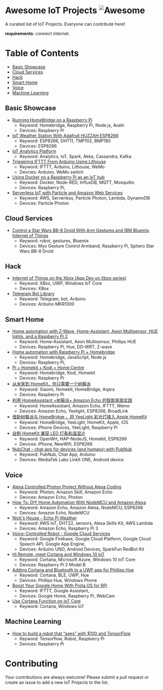 Awesome IoT Projects ![Awesome](https://cdn.rawgit.com/sindresorhus/awesome/d7305f38d29fed78fa85652e3a63e154dd8e8829/media/badge.svg)
===

A curated list of IoT Projects. Everyone can contribute here!

**requirements**: connect internet.

# Table of Contents

 - [Basic Showcase](#basic-showcase)
 - [Cloud Services](#cloud-services)
 - [Hack](#hack)
 - [Smart Home](#smart-home)
 - [Voice](#voice)
 - [Machine Learning](#machine-learning)


## Basic Showcase

 - [Running HomeBridge on a Raspberry Pi](https://github.com/nfarina/homebridge/wiki/Running-HomeBridge-on-a-Raspberry-Pi)
     - Keyword: Homebridge, Raspberry Pi, Node.js, Avahi
     - Devices: Raspberry Pi
 - [IoT Weather Station With Adafruit HUZZAH ESP8266](http://www.instructables.com/id/IoT-Weather-Station-With-ESP8266/)
     - Keyword: ESP8266, DHT11, TMP102, BMP180
     - Devices: ESP8266 
 - [IoT Analytics Platform](https://blog.codecentric.de/en/2016/07/iot-analytics-platform/)
     - Keyword: Analytics, IoT, Spark, Akka, Cassandra, Kafka    
 - [Triggering IFTTT From Arduino Using Lithouse](http://www.instructables.com/id/Triggering-IFTTT-from-Arduino-using-Lithouse/)
     - Keyword: IFTTT, Arduino, Lithouse, WeMo
     - Devcies: Arduino, WeMo switch    
 - [Using Docker on a Raspberry Pi as an IoT hub](http://sample.org.uk/blog/post/rpi_docker_iot) 
     - Keyword: Docker, Node-RED, InfluxDB, MQTT, Mosquitto
     - Devices: Raspberry Pi,
 - [Serverless IoT with Particle and Amazon Web Services](https://mike.lapidak.is/thoughts/serverless-iot-with-particle-and-aws)
     - Keyword: AWS, Serverless, Particle Photon, Lambda, DynamoDB
     - Devices: Particle Photon

## Cloud Services

 - [Control a Star Wars BB-8 Droid With Arm Gestures and IBM Bluemix Internet of Things](https://code.tutsplus.com/tutorials/control-a-star-wars-bb-8-droid-with-arm-gestures-and-ibm-bluemix-internet-of-things--cms-27255)
     - Keyword: robot, gestures, Bluemix
     - Devices: Myo Gesture Control Armband, Raspberry Pi, Sphero Star Wars BB-8 Droid

## Hack
 
 - [Internet of Things on the Xbox (App Dev on Xbox series)](https://blogs.windows.com/buildingapps/2016/10/13/internet-of-things-on-the-xbox-app-dev-on-xbox-series/)
     - Keyword: XBox, UWP, Windows IoT Core
     - Devices: XBox
 - [Telegram Bot Library](https://create.arduino.cc/projecthub/Arduino_Genuino/telegram-bot-library-ced4d4) 
     - Keyword: Telegram, bot, Arduino
     - Devices: Arduino MKR1000

## Smart Home

 - [Home automation with Z-Wave, Home-Assistant, Aeon Multisensor, HUE lights, and a Raspberry Pi 2](https://partofthething.com/thoughts/?p=937)
     - Keyword: Home-Assistant, Aeon Multisensor, Phillips HUE
     - Devices: Raspberry Pi, Hue, DD-WRT, Z-wave
 - [Home automation with Raspberry Pi + Homebridge](https://medium.com/@rxseger/home-automation-with-raspberry-pi-homebridge-f5ad9c4942c5)
     - Keyword: Homebridge, JavaScript, Node.js
     - Devices: Raspberry Pi,
 - [Pi + Homekit + Kodi = Home Centre](https://sspai.com/post/38849)
     - Keyword: Homebridge, Kodi, Homekit
     - Devices: Raspberry Pi
 - [从米家到 HomeKit，你只需要一个树莓派](https://sspai.com/post/38358)
     - Keyword: Xiaomi, Homekit, HomeBridge, Aqara
     - Devices: Raspberry Pi
 - [利用 HomeAssistant +树莓派+ Amazon Echo 的智能家居实践](http://kittenyang.com/homeassistant_practice_01/)
      - Keyword: HomeAssistant, Amazon Echo, IFTTT, Wemo
      - Devices: Amazon Echo, Yeelight, ESP8266, BroadLink     
 - [借助树莓派与 HomeBridge ，将 YeeLight 彩光灯接入 Apple HomeKit](https://sspai.com/post/36617) 
      - Keyword: HomeBridge, YeeLight, HomeKit, Apple, iOS
      - Devices: iPhone Devices, YeeLight, Raspberry Pi
 - [自制 HomeKit 兼容 LED 灯条和温湿计](https://blog.bencww.com/2016/11/09/DIY-a-HomeKit-Light-and-a-Sensor/)
      - Keyword: OpenWrt, HAP-NodeJS, Homekit, ESP8266
      - Devices: iPhone, NewWifi, ESP8266
 - [NubChat - chat app for devices (and humans) with PubNub](https://www.hackster.io/Momy93/nubchat-chat-app-for-devices-and-humans-with-pubnub-bad66c) 
      - Keyword: PubNub, Chat App, Arduino
      - Devices: MediaTek Labs LinkIt ONE, Android device

## Voice

 - [Alexa Controlled Photon Project Without Alexa Coding](https://www.hackster.io/patriot-iot/alexa-controlled-photon-project-without-alexa-coding-f47d84) 
     - Keyword: Photon, Amazon Skill, Amazon Echo
     - Devices: Amazon Echo, Photon     
 - [How To: DIY Home Automation With NodeMCU and Amazon Alexa](http://www.instructables.com/id/How-To-DIY-Home-Automation-With-NodeMCU-and-Amazon/)     
     - Keyword: Amazon Echo, Amazon Alexa, NodeMCU, ESP8266
     - Devices: Amazon Echo, NodeMCU     
 - [Nick's House - Echo Pi Weather](https://www.hackster.io/xelfer/nick-s-house-echo-pi-weather-b08dde)
     - Keyword: AWS IoT, DHT22, sensors, Alexa Skills Kit, AWS Lambda
     - Devices: Amazon Echo, Raspberry Pi 3
 - [Voice-Controlled Robot - Google Cloud Services](https://www.hackster.io/lukaszbudnik/voice-controlled-robot-google-cloud-services-94d9a8?ref=search&ref_id=voice%20controlled&offset=0)
     - Keyword: Google Firebase, Google Cloud Platform, Google Cloud Speech API, Google App Engine,
     - Devices: Arduino UNO, Android Devices, SparkFun RedBot Kit
 - [Hi Remote, meet Cortana and Windows 10 IoT](https://www.hackster.io/team-passionate-contributers/hi-remote-meet-cortana-ec8774)
     - Keyword: Cortana, Microsoft Azure, Windows 10 IoT Core
     - Devices: Raspberry Pi 2 Model B
 - [Adding Cortana and Bluetooth to a UWP app for Phillips Hue](https://blogs.windows.com/buildingapps/2016/04/20/adding-cortana-and-bluetooth-to-a-uwp-app-for-phillips-hue/)
     - Keyword: Cortana, BLE, UWP, Hue
     - Devices: Phillips Hue, Windows Phone
 - [Boost Your Google Home With Prota OS for RPi](http://www.instructables.com/id/Boost-Your-Google-Home-With-Prota-OS-for-Raspberry/)
     - Keyword: IFTTT, Google Assistant, 
     - Devices: Google Home, Raspberry Pi, WebCam
 - [Use Cortana Function on IoT Core](https://developer.microsoft.com/en-us/windows/iot/docs/cortanaoniotcore) 
     - Keyword: Cortana, Windows IoT

## Machine Learning

 - [How to build a robot that “sees” with $100 and TensorFlow](https://www.oreilly.com/learning/how-to-build-a-robot-that-sees-with-100-and-tensorflow)
      - Keyword: Tensorflow, Robot, Raspberry Pi
      - Devices: Raspberry Pi

# Contributing

Your contributions are always welcome! Please submit a pull request or create an issue to add a new IoT Projects to the list. 
